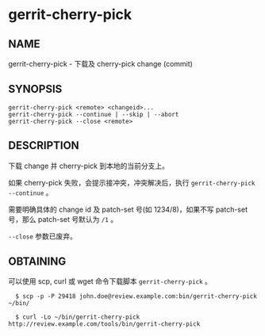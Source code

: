 # gerrit-cherry-pick

## NAME
gerrit-cherry-pick - 下载及 cherry-pick change (commit)

## SYNOPSIS
```
gerrit-cherry-pick <remote> <changeid>...
gerrit-cherry-pick --continue | --skip | --abort
gerrit-cherry-pick --close <remote>
```

## DESCRIPTION
下载 change 并 cherry-pick 到本地的当前分支上。

如果 cherry-pick 失败，会提示接冲突，冲突解决后，执行 `gerrit-cherry-pick --continue` 。

需要明确具体的 change id 及 patch-set 号(如 1234/8)，如果不写 patch-set 号，那么 patch-set 号默认为 `/1` 。

`--close` 参数已废弃。

## OBTAINING
可以使用 scp, curl 或 wget 命令下载脚本 `gerrit-cherry-pick` 。

```
  $ scp -p -P 29418 john.doe@review.example.com:bin/gerrit-cherry-pick ~/bin/

  $ curl -Lo ~/bin/gerrit-cherry-pick http://review.example.com/tools/bin/gerrit-cherry-pick
```

